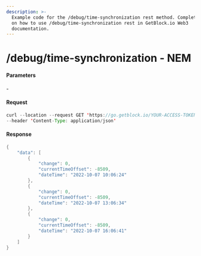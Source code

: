 ```yaml
---
description: >-
  Example code for the /debug/time-synchronization rest method. Сomplete guide
  on how to use /debug/time-synchronization rest in GetBlock.io Web3
  documentation.
---
```


# /debug/time-synchronization - NEM

#### Parameters

\-

#### Request

```java
curl --location --request GET 'https://go.getblock.io/YOUR-ACCESS-TOKEN/debug/time-synchronization' \
--header 'Content-Type: application/json'
```

#### Response

```java
{
    "data": [
        {
            "change": 0,
            "currentTimeOffset": -8509,
            "dateTime": "2022-10-07 10:06:24"
        },
        {
            "change": 0,
            "currentTimeOffset": -8509,
            "dateTime": "2022-10-07 13:06:34"
        },
        {
            "change": 0,
            "currentTimeOffset": -8509,
            "dateTime": "2022-10-07 16:06:41"
        }
    ]
}
```
